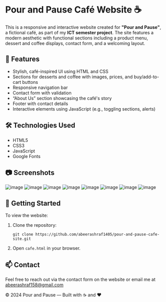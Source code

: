 # Pour and Pause Café Website ☕

This is a responsive and interactive website created for **"Pour and Pause"**, a fictional café, as part of my **ICT semester project**. The site features a modern aesthetic with functional sections including a product menu, dessert and coffee displays, contact form, and a welcoming layout.

## 🌟 Features

- Stylish, café-inspired UI using HTML and CSS
- Sections for desserts and coffee with images, prices, and buy/add-to-cart buttons
- Responsive navigation bar
- Contact form with validation
- “About Us” section showcasing the café's story
- Footer with contact details
- Interactive elements using JavaScript (e.g., toggling sections, alerts)

## 🛠️ Technologies Used

- HTML5  
- CSS3  
- JavaScript  
- Google Fonts

## 📷 Screenshots
![image](https://github.com/user-attachments/assets/2ab415d4-ac01-481a-abcc-a14bde48746e)
![image](https://github.com/user-attachments/assets/352fb739-343c-4a16-aaee-37e1fedad6a6)
![image](https://github.com/user-attachments/assets/49120776-c2c7-461a-87cd-981aa0b4c647)
![image](https://github.com/user-attachments/assets/fe3ff80c-aae7-441e-b851-37950f63f7f4)
![image](https://github.com/user-attachments/assets/daf3d5ce-f50e-45b9-a0d5-65758f9ef2d8)
![image](https://github.com/user-attachments/assets/4ff0614b-5363-4001-b86b-a5b2dc6d5af2)
![image](https://github.com/user-attachments/assets/d8ac4e28-cabe-42b3-acf9-6f58bdeef29d)
![image](https://github.com/user-attachments/assets/c4f6285c-1311-4420-b87b-d3e8f3c8747b)


## 🚀 Getting Started

To view the website:

1. Clone the repository:
   ```
   git clone https://github.com/abeerashraf1405/pour-and-pause-cafe-site.git
   ```
2. Open `cafe.html` in your browser.

## 📫 Contact

Feel free to reach out via the contact form on the website or email me at abeerashraf158@gmail.com

© 2024 Pour and Pause — Built with ☕ and ❤️
